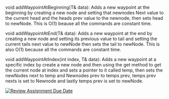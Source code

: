 void addWaypointAtBeginning(T& data):
Adds a new waypoint at the beginning by creating a new node and setting that newnodes Next value to the current head and the heads prev value to the newnode, then sets head to newNode. This is O(1) beause all the commands are constant time. 

void addWaypointAtEnd(T& data):
Adds a new waypoint at the end by creating a new node and setting its previous value to tail and setting the current tails next value to newNode then sets the tail to newNode. This is also O(1) because all the commands are constant time.

void addWaypointAtIndex(int index, T& data):
Adds a new waypoint at a specific index by create a new node and then using the get method to get the current node at index and sets a pointer to it called temp, then sets the newNodes next to temp and Newnodes prev to temps prev, temps prev nexts is set to Newnode and lastly temps prev is set to newNode. 

[![Review Assignment Due Date](https://classroom.github.com/assets/deadline-readme-button-22041afd0340ce965d47ae6ef1cefeee28c7c493a6346c4f15d667ab976d596c.svg)](https://classroom.github.com/a/j-DzvjBA)
